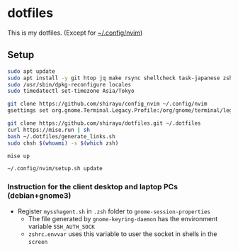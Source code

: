 
# dotfiles

This is my dotfiles. (Except for [~/.config/nvim](https://github.com/shirayu/config_nvim))

## Setup

```bash
sudo apt update
sudo apt install -y git htop jq make rsync shellcheck task-japanese zsh zsh-syntax-highlighting locales tmux wget unar unzip
sudo /usr/sbin/dpkg-reconfigure locales
sudo timedatectl set-timezone Asia/Tokyo

git clone https://github.com/shirayu/config_nvim ~/.config/nvim
gsettings set org.gnome.Terminal.Legacy.Profile:/org/gnome/terminal/legacy/profiles:/:$(gsettings get org.gnome.Terminal.ProfilesList default | tr -d \')/ font "Moralerspace Argon HWNF 14"

git clone https://github.com/shirayu/dotfiles.git ~/.dotfiles
curl https://mise.run | sh
bash ~/.dotfiles/generate_links.sh
sudo chsh $(whoami) -s $(which zsh)

mise up

~/.config/nvim/setup.sh update
```

### Instruction for the client desktop and laptop PCs (debian+gnome3)

- Register ``mysshagent.sh`` in ``.zsh`` folder to ``gnome-session-properties``
    - The file generated by ``gnome-keyring-daemon`` has the environment variable ``SSH_AUTH_SOCK``
    - ``zshrc.envvar`` uses this variable to user the socket in shells in the ``screen``
